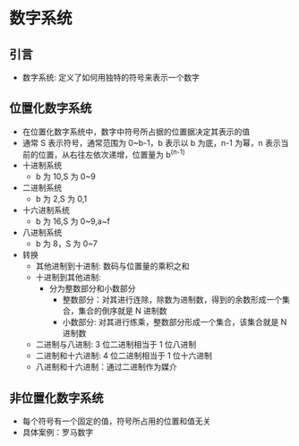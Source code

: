 # 数字系统

## 引言

- 数字系统: 定义了如何用独特的符号来表示一个数字

## 位置化数字系统

- 在位置化数字系统中，数字中符号所占据的位置据决定其表示的值
- 通常 S 表示符号，通常范围为 0~b-1，b 表示以 b 为底，n-1 为幂，n 表示当前的位置，从右往左依次递增，位置量为 b<sup>(n-1)</sup>
- 十进制系统
  - b 为 10,S 为 0~9
- 二进制系统
  - b 为 2,S 为 0,1
- 十六进制系统
  - b 为 16,S 为 0~9,a~f
- 八进制系统
  - b 为 8，S 为 0~7
- 转换
  - 其他进制到十进制: 数码与位置量的乘积之和
  - 十进制到其他进制:
    - 分为整数部分和小数部分
      - 整数部分：对其进行连除，除数为进制数，得到的余数形成一个集合，集合的倒序就是 N 进制数
      - 小数部分: 对其进行练乘，整数部分形成一个集合，该集合就是 N 进制数
  - 二进制与八进制: 3 位二进制相当于 1 位八进制
  - 二进制和十六进制: 4 位二进制相当于 1 位十六进制
  - 八进制和十六进制：通过二进制作为媒介

## 非位置化数字系统

- 每个符号有一个固定的值，符号所占用的位置和值无关
- 具体案例：罗马数字

